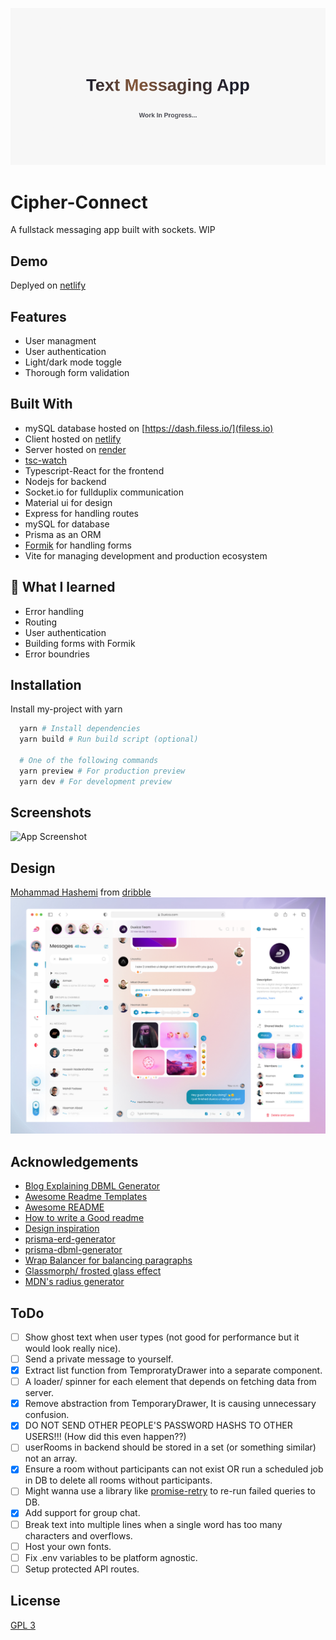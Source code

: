 ![WIP](./assets/wip_app_logo.png)
# Cipher-Connect

A fullstack messaging app built with sockets. WIP


## Demo

Deplyed on [netlify](https://taupe-mandazi-7fa3f4.netlify.app/)

<!-- ![]() -->


## Features

- User managment
- User authentication
- Light/dark mode toggle
- Thorough form validation


## Built With

- mySQL database hosted on [https://dash.filess.io/](filess.io)
- Client hosted on [netlify](https://www.netlify.com/)
- Server hosted on [render](https://render.com/)
- [tsc-watch](https://www.npmjs.com/package/tsc-watch)
- Typescript-React for the frontend
- Nodejs for backend
- Socket.io for fullduplix communication
- Material ui for design
- Express for handling routes
- mySQL for database
- Prisma as an ORM
- [Formik](https://formik.org/) for handling forms
- Vite for managing development and production ecosystem


## 🚀 What I learned

- Error handling
- Routing
- User authentication
- Building forms with Formik
- Error boundries


## Installation

Install my-project with yarn

```bash
  yarn # Install dependencies
  yarn build # Run build script (optional)

  # One of the following commands
  yarn preview # For production preview
  yarn dev # For development preview
```
    
## Screenshots

![App Screenshot](./frontend/public/)

## Design

[Mohammad Hashemi](https://dribbble.com/shots/18945888-Messenger-Mobile-Web-Application-Light-Mode/attachments/14116324?mode=media) from [dribble](https://dribbble.com/)
![design source](./assets/design_source.jpg)

## Acknowledgements
 - [Blog Explaining DBML Generator](https://notiz.dev/blog/prisma-dbml-generator)
 - [Awesome Readme Templates](https://awesomeopensource.com/project/elangosundar/awesome-README-templates)
 - [Awesome README](https://github.com/matiassingers/awesome-readme)
 - [How to write a Good readme](https://bulldogjob.com/news/449-how-to-write-a-good-readme-for-your-github-project)
 - [Design inspiration](https://dribbble.com/shots/18945888-Messenger-Mobile-Web-Application-Light-Mode/attachments/14116324?mode=media)
 - [prisma-erd-generator](npmjs.com/package/prisma-erd-generator)
 - [prisma-dbml-generator](https://notiz.dev/blog/prisma-dbml-generator#dbml-generator)
 - [Wrap Balancer for balancing paragraphs](https://react-wrap-balancer.vercel.app/)
 - [Glassmorph/ frosted glass effect](https://css.glass/)
 - [MDN's radius generator](https://developer.mozilla.org/en-US/docs/Web/CSS/CSS_backgrounds_and_borders/Border-radius_generator)

## ToDo

- [ ] Show ghost text when user types (not good for performance but it would look really nice).
- [ ] Send a private message to yourself.
- [x] Extract list function from TemproratyDrawer into a separate component.
- [ ] A loader/ spinner for each element that depends on fetching data from server.
- [x] Remove abstraction from TemporaryDrawer, It is causing unnecessary confusion. 
- [x] DO NOT SEND OTHER PEOPLE'S PASSWORD HASHS TO OTHER USERS!!! (How did this even happen??)
- [ ] userRooms in backend should be stored in a set (or something similar) not an array.
- [x] Ensure a room without participants can not exist OR run a scheduled job in DB to delete all rooms without participants.
- [ ] Might wanna use a library like [promise-retry](https://www.npmjs.com/package/promise-retry) to re-run failed queries to DB.
- [x] Add support for group chat.
- [ ] Break text into multiple lines when a single word has too many characters and overflows.
- [ ] Host your own fonts.
- [ ] Fix .env variables to be platform agnostic.
- [ ] Setup protected API routes.

## License

[GPL 3](./LICENSE)

